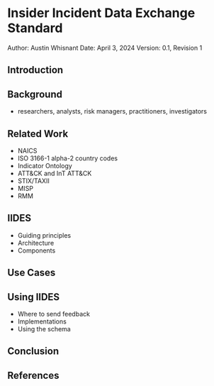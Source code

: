 # Insider Incident Data Exchange Standard
Author: Austin Whisnant
Date: April 3, 2024
Version: 0.1, Revision 1

## Introduction

## Background

- researchers, analysts, risk managers, practitioners, investigators

## Related Work
- NAICS
- ISO 3166-1 alpha-2 country codes
- Indicator Ontology
- ATT&CK and InT ATT&CK
- STIX/TAXII
- MISP
- RMM


## IIDES
- Guiding principles
- Architecture
- Components



## Use Cases

## Using IIDES
- Where to send feedback
- Implementations
- Using the schema

## Conclusion

## References


